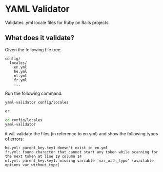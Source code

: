 YAML Validator
==============

Validates .yml locale files for Ruby on Rails projects.

What does it validate?
----------------------

Given the following file tree:

```
config/
  locales/
    en.yml
    he.yml
    nl.yml
    fr.yml
    ...
```

Run the following command:

```bash
yaml-validator config/locales

or 

cd config/locales
yaml-validator
```

it will validate the files (in reference to en.yml) and show the following types of errors:

```
he.yml: parent_key.key1 doesn't exist in en.yml
fr.yml: found character that cannot start any token while scanning for the next token at line 19 column 14
nl.yml: parent_key.key1: missing variable 'var_with_typo' (available options var_without_type)

```

